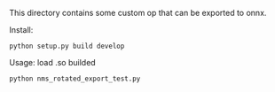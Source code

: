 This directory contains some custom op that can be exported to onnx.

Install:

```
python setup.py build develop
```

Usage: load .so builded

```
python nms_rotated_export_test.py
```

